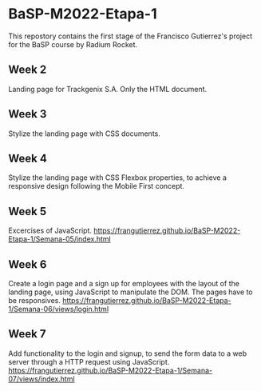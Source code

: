 # BaSP-M2022-Etapa-1
This repostory contains the first stage of the Francisco Gutierrez's project for the BaSP course by Radium Rocket.

## Week 2
Landing page for Trackgenix S.A. Only the HTML document.

## Week 3
Stylize the landing page with CSS documents.

## Week 4
Stylize the landing page with CSS Flexbox properties, to achieve a responsive design following the Mobile First concept.

## Week 5
Excercises of JavaScript.
https://frangutierrez.github.io/BaSP-M2022-Etapa-1/Semana-05/index.html

## Week 6
Create a login page and a sign up for employees with the layout of the landing page, using JavaScript to manipulate the DOM. The pages have to be responsives. https://frangutierrez.github.io/BaSP-M2022-Etapa-1/Semana-06/views/login.html

## Week 7
Add functionality to the login and signup, to send the form data to a web server through a HTTP request using JavaScript. https://frangutierrez.github.io/BaSP-M2022-Etapa-1/Semana-07/views/index.html